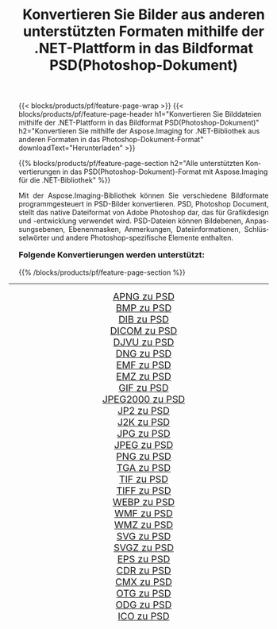 ﻿---
title: Konvertieren Sie Bilder aus anderen unterstützten Formaten mithilfe der .NET-Plattform in das Bildformat PSD(Photoshop-Dokument) 
weight: 3920
url: /de/net/conversion/to/psd/ 
lang: de
langdirlevel: 2
locales: zh-hans,ja,it,ru,de,es,fr,nl,id,lt,pl,pt,vi,tr,ko,zh-hant,ar,hi,th,sv,cs,uk,he
description: Mit Aspose.Imaging für die .NET-Bibliothek ist es einfach, von anderen unterstützten Bildformaten in PSD(Photoshop-Dokument) zu konvertieren
---

{{< blocks/products/pf/feature-page-wrap >}}
{{< blocks/products/pf/feature-page-header h1="Konvertieren Sie Bilddateien mithilfe der .NET-Plattform in das Bildformat PSD(Photoshop-Dokument)" h2="Konvertieren Sie mithilfe der Aspose.Imaging for .NET-Bibliothek aus anderen Formaten in das Photoshop-Dokument-Format" downloadText="Herunterladen" >}}


{{% blocks/products/pf/feature-page-section  h2="Alle unterstützten Konvertierungen in das PSD(Photoshop-Dokument)-Format mit Aspose.Imaging für die .NET-Bibliothek" %}}
<p align=justify>Mit der Aspose.Imaging-Bibliothek können Sie verschiedene Bildformate programmgesteuert in PSD-Bilder konvertieren. PSD, Photoshop Document, stellt das native Dateiformat von Adobe Photoshop dar, das für Grafikdesign und -entwicklung verwendet wird. PSD-Dateien können Bildebenen, Anpassungsebenen, Ebenenmasken, Anmerkungen, Dateiinformationen, Schlüsselwörter und andere Photoshop-spezifische Elemente enthalten.</p>
<h3 style="margin-top:16px;">
Folgende Konvertierungen werden unterstützt:
</h3>
{{% /blocks/products/pf/feature-page-section %}}
<div class="container-fluid productfamilypage bg-gray">
    <div class="convertypes bg-gray agp-content section">
        <div class="container">
		<hr style="margin-left:-20px;"/>
		<div class="row other-converters" style="gap: 10px;font-size: 19px;text-align:center;">
		    <div class='col-md-3 other-converter remove-lp remove-rp'><a href="/imaging/de/net/conversion/apng-to-psd/" style="padding:15px;">APNG zu PSD</a></div>
<div class='col-md-3 other-converter remove-lp remove-rp'><a href="/imaging/de/net/conversion/bmp-to-psd/" style="padding:15px;">BMP zu PSD</a></div>
<div class='col-md-3 other-converter remove-lp remove-rp'><a href="/imaging/de/net/conversion/dib-to-psd/" style="padding:15px;">DIB zu PSD</a></div>
<div class='col-md-3 other-converter remove-lp remove-rp'><a href="/imaging/de/net/conversion/dicom-to-psd/" style="padding:15px;">DICOM zu PSD</a></div>
<div class='col-md-3 other-converter remove-lp remove-rp'><a href="/imaging/de/net/conversion/djvu-to-psd/" style="padding:15px;">DJVU zu PSD</a></div>
<div class='col-md-3 other-converter remove-lp remove-rp'><a href="/imaging/de/net/conversion/dng-to-psd/" style="padding:15px;">DNG zu PSD</a></div>
<div class='col-md-3 other-converter remove-lp remove-rp'><a href="/imaging/de/net/conversion/emf-to-psd/" style="padding:15px;">EMF zu PSD</a></div>
<div class='col-md-3 other-converter remove-lp remove-rp'><a href="/imaging/de/net/conversion/emz-to-psd/" style="padding:15px;">EMZ zu PSD</a></div>
<div class='col-md-3 other-converter remove-lp remove-rp'><a href="/imaging/de/net/conversion/gif-to-psd/" style="padding:15px;">GIF zu PSD</a></div>
<div class='col-md-3 other-converter remove-lp remove-rp'><a href="/imaging/de/net/conversion/jpeg2000-to-psd/" style="padding:15px;">JPEG2000 zu PSD</a></div>
<div class='col-md-3 other-converter remove-lp remove-rp'><a href="/imaging/de/net/conversion/jp2-to-psd/" style="padding:15px;">JP2 zu PSD</a></div>
<div class='col-md-3 other-converter remove-lp remove-rp'><a href="/imaging/de/net/conversion/j2k-to-psd/" style="padding:15px;">J2K zu PSD</a></div>
<div class='col-md-3 other-converter remove-lp remove-rp'><a href="/imaging/de/net/conversion/jpg-to-psd/" style="padding:15px;">JPG zu PSD</a></div>
<div class='col-md-3 other-converter remove-lp remove-rp'><a href="/imaging/de/net/conversion/jpeg-to-psd/" style="padding:15px;">JPEG zu PSD</a></div>
<div class='col-md-3 other-converter remove-lp remove-rp'><a href="/imaging/de/net/conversion/png-to-psd/" style="padding:15px;">PNG zu PSD</a></div>
<div class='col-md-3 other-converter remove-lp remove-rp'><a href="/imaging/de/net/conversion/tga-to-psd/" style="padding:15px;">TGA zu PSD</a></div>
<div class='col-md-3 other-converter remove-lp remove-rp'><a href="/imaging/de/net/conversion/tif-to-psd/" style="padding:15px;">TIF zu PSD</a></div>
<div class='col-md-3 other-converter remove-lp remove-rp'><a href="/imaging/de/net/conversion/tiff-to-psd/" style="padding:15px;">TIFF zu PSD</a></div>
<div class='col-md-3 other-converter remove-lp remove-rp'><a href="/imaging/de/net/conversion/webp-to-psd/" style="padding:15px;">WEBP zu PSD</a></div>
<div class='col-md-3 other-converter remove-lp remove-rp'><a href="/imaging/de/net/conversion/wmf-to-psd/" style="padding:15px;">WMF zu PSD</a></div>
<div class='col-md-3 other-converter remove-lp remove-rp'><a href="/imaging/de/net/conversion/wmz-to-psd/" style="padding:15px;">WMZ zu PSD</a></div>
<div class='col-md-3 other-converter remove-lp remove-rp'><a href="/imaging/de/net/conversion/svg-to-psd/" style="padding:15px;">SVG zu PSD</a></div>
<div class='col-md-3 other-converter remove-lp remove-rp'><a href="/imaging/de/net/conversion/svgz-to-psd/" style="padding:15px;">SVGZ zu PSD</a></div>
<div class='col-md-3 other-converter remove-lp remove-rp'><a href="/imaging/de/net/conversion/eps-to-psd/" style="padding:15px;">EPS zu PSD</a></div>
<div class='col-md-3 other-converter remove-lp remove-rp'><a href="/imaging/de/net/conversion/cdr-to-psd/" style="padding:15px;">CDR zu PSD</a></div>
<div class='col-md-3 other-converter remove-lp remove-rp'><a href="/imaging/de/net/conversion/cmx-to-psd/" style="padding:15px;">CMX zu PSD</a></div>
<div class='col-md-3 other-converter remove-lp remove-rp'><a href="/imaging/de/net/conversion/otg-to-psd/" style="padding:15px;">OTG zu PSD</a></div>
<div class='col-md-3 other-converter remove-lp remove-rp'><a href="/imaging/de/net/conversion/odg-to-psd/" style="padding:15px;">ODG zu PSD</a></div>
<div class='col-md-3 other-converter remove-lp remove-rp'><a href="/imaging/de/net/conversion/ico-to-psd/" style="padding:15px;">ICO zu PSD</a></div>
                </div>
        </div>
    </div>
</div>
<br/>

